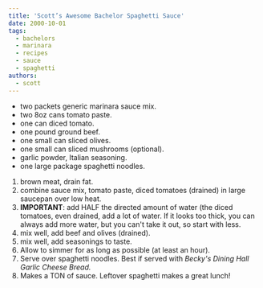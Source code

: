 ```yaml
---
title: 'Scott’s Awesome Bachelor Spaghetti Sauce'
date: 2000-10-01
tags:
  - bachelors
  - marinara
  - recipes
  - sauce
  - spaghetti
authors:
  - scott
---
```


- two packets generic marinara sauce mix.
- two 8oz cans tomato paste.
- one can diced tomato.
- one pound ground beef.
- one small can sliced olives.
- one small can sliced mushrooms (optional).
- garlic powder, Italian seasoning.
- one large package spaghetti noodles.

1. brown meat, drain fat.
2. combine sauce mix, tomato paste, diced tomatoes (drained) in large saucepan over low heat.
3. **IMPORTANT**: add HALF the directed amount of water (the diced tomatoes, even drained, add a lot of water. If it looks too thick, you can always add more water, but you can't take it out, so start with less.
4. mix well, add beef and olives (drained).
5. mix well, add seasonings to taste.
6. Allow to simmer for as long as possible (at least an hour).
7. Serve over spaghetti noodles. Best if served with _Becky's Dining Hall Garlic Cheese Bread._
8. Makes a TON of sauce. Leftover spaghetti makes a great lunch!
